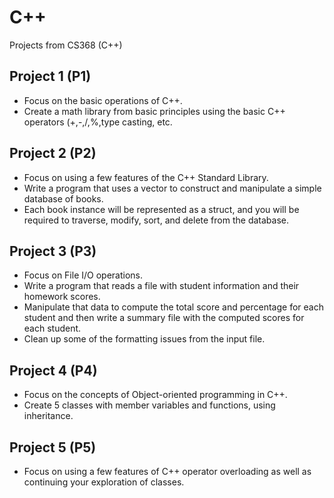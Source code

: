 # C++
Projects from CS368 (C++)

## Project 1 (P1)
- Focus on the basic operations of C++. 
- Create a math library from basic principles using the basic C++ operators (+,-,/,%,type casting, etc.

## Project 2 (P2)
- Focus on using a few features of the C++ Standard Library. 
- Write a program that uses a vector to construct and manipulate a simple database of books. 
- Each book instance will be represented as a struct, and you will be required to traverse, modify, sort, and delete from the database.

## Project 3 (P3)
- Focus on File I/O operations. 
- Write a program that reads a file with student information and their homework scores. 
- Manipulate that data to compute the total score and percentage for each student and then write a summary file with the computed scores for each student. 
- Clean up some of the formatting issues from the input file.

## Project 4 (P4)
- Focus on the concepts of Object-oriented programming in C++. 
- Create 5 classes with member variables and functions, using inheritance. 

## Project 5 (P5)
- Focus on using a few features of C++ operator overloading as well as continuing your exploration of classes.
